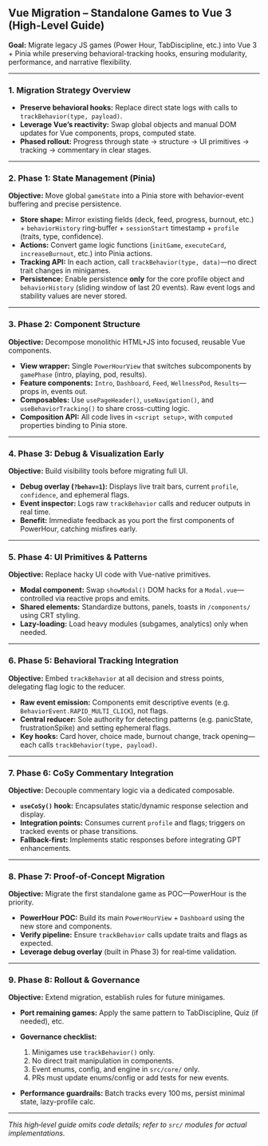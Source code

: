 ## Vue Migration – Standalone Games to Vue 3 (High-Level Guide)

**Goal:** Migrate legacy JS games (Power Hour, TabDiscipline, etc.) into Vue 3 + Pinia while preserving behavioral-tracking hooks, ensuring modularity, performance, and narrative flexibility.

---

### 1. Migration Strategy Overview

- **Preserve behavioral hooks:** Replace direct state logs with calls to `trackBehavior(type, payload)`.
- **Leverage Vue’s reactivity:** Swap global objects and manual DOM updates for Vue components, props, computed state.
- **Phased rollout:** Progress through state → structure → UI primitives → tracking → commentary in clear stages.

---

### 2. Phase 1: State Management (Pinia)

**Objective:** Move global `gameState` into a Pinia store with behavior-event buffering and precise persistence.

- **Store shape:** Mirror existing fields (deck, feed, progress, burnout, etc.) + `behaviorHistory` ring‑buffer + `sessionStart` timestamp + `profile` (traits, type, confidence).
- **Actions:** Convert game logic functions (`initGame`, `executeCard`, `increaseBurnout`, etc.) into Pinia actions.
- **Tracking API:** In each action, call `trackBehavior(type, data)`—no direct trait changes in minigames.
- **Persistence:** Enable persistence **only** for the core profile object and `behaviorHistory` (sliding window of last 20 events). Raw event logs and stability values are never stored.

---

### 3. Phase 2: Component Structure

**Objective:** Decompose monolithic HTML+JS into focused, reusable Vue components.

- **View wrapper:** Single `PowerHourView` that switches subcomponents by `gamePhase` (intro, playing, pod, results).
- **Feature components:** `Intro`, `Dashboard`, `Feed`, `WellnessPod`, `Results`—props in, events out.
- **Composables:** Use `usePageHeader()`, `useNavigation()`, and `useBehaviorTracking()` to share cross-cutting logic.
- **Composition API:** All code lives in `<script setup>`, with `computed` properties binding to Pinia store.

---

### 4. Phase 3: Debug & Visualization Early

**Objective:** Build visibility tools before migrating full UI.

- **Debug overlay (`?behav=1`):** Displays live trait bars, current `profile`, `confidence`, and ephemeral flags.
- **Event inspector:** Logs raw `trackBehavior` calls and reducer outputs in real time.
- **Benefit:** Immediate feedback as you port the first components of PowerHour, catching misfires early.

---

### 5. Phase 4: UI Primitives & Patterns

**Objective:** Replace hacky UI code with Vue-native primitives.

- **Modal component:** Swap `showModal()` DOM hacks for a `Modal.vue`—controlled via reactive props and emits.
- **Shared elements:** Standardize buttons, panels, toasts in `/components/` using CRT styling.
- **Lazy-loading:** Load heavy modules (subgames, analytics) only when needed.

---

### 6. Phase 5: Behavioral Tracking Integration

**Objective:** Embed `trackBehavior` at all decision and stress points, delegating flag logic to the reducer.

- **Raw event emission:** Components emit descriptive events (e.g. `BehaviorEvent.RAPID_MULTI_CLICK`), not flags.
- **Central reducer:** Sole authority for detecting patterns (e.g. panicState, frustrationSpike) and setting ephemeral flags.
- **Key hooks:** Card hover, choice made, burnout change, track opening—each calls `trackBehavior(type, payload)`.

---

### 7. Phase 6: CoSy Commentary Integration

**Objective:** Decouple commentary logic via a dedicated composable.

- **`useCoSy()` hook:** Encapsulates static/dynamic response selection and display.
- **Integration points:** Consumes current `profile` and flags; triggers on tracked events or phase transitions.
- **Fallback-first:** Implements static responses before integrating GPT enhancements.

---

### 8. Phase 7: Proof‑of‑Concept Migration

**Objective:** Migrate the first standalone game as POC—PowerHour is the priority.

- **PowerHour POC:** Build its main `PowerHourView` + `Dashboard` using the new store and components.
- **Verify pipeline:** Ensure `trackBehavior` calls update traits and flags as expected.
- **Leverage debug overlay** (built in Phase 3) for real‑time validation.

---

### 9. Phase 8: Rollout & Governance

**Objective:** Extend migration, establish rules for future minigames.

- **Port remaining games:** Apply the same pattern to TabDiscipline, Quiz (if needed), etc.
- **Governance checklist:**

  1. Minigames use `trackBehavior()` only.
  2. No direct trait manipulation in components.
  3. Event enums, config, and engine in `src/core/` only.
  4. PRs must update enums/config or add tests for new events.

- **Performance guardrails:** Batch tracks every 100 ms, persist minimal state, lazy-profile calc.

---

_This high‑level guide omits code details; refer to `src/` modules for actual implementations._
